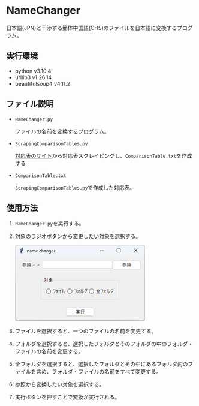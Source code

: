 # NameChanger

日本語(JPN)と干渉する簡体中国語(CHS)のファイルを日本語に変換するプログラム。

## 実行環境

- python v3.10.4
- urllib3 v1.26.14
- beautifulsoup4 v4.11.2

## ファイル説明

- `NameChanger.py`

    ファイルの名前を変換するプログラム。

- `ScrapingComparisonTables.py`

    [対応表のサイト](http://gigadict.com/JxCsCode.htm)から対応表スクレイピングし、`ComparisonTable.txt`を作成する

- `ComparisonTable.txt`

    `ScrapingComparisonTables.py`で作成した対応表。


## 使用方法

1. `NameChanger.py`を実行する。
2. 対象のラジオボタンから変更したい対象を選択する。

    ![](https://raw.githubusercontent.com/22AMJ19/NameChanger/media/images/2023-06-02.png)

3. ファイルを選択すると、一つのファイルの名前を変更する。
4. フォルダを選択すると、選択したフォルダとそのフォルダの中のフォルダ・ファイルの名前を変更する。
5. 全フォルダを選択すると、選択したフォルダとその中にあるフォルダ内のファイルを含め、フォルダ・ファイルの名前をすべて変更する。
6. 参照から変換したい対象を選択する。
7. 実行ボタンを押すことで変換が実行される。
